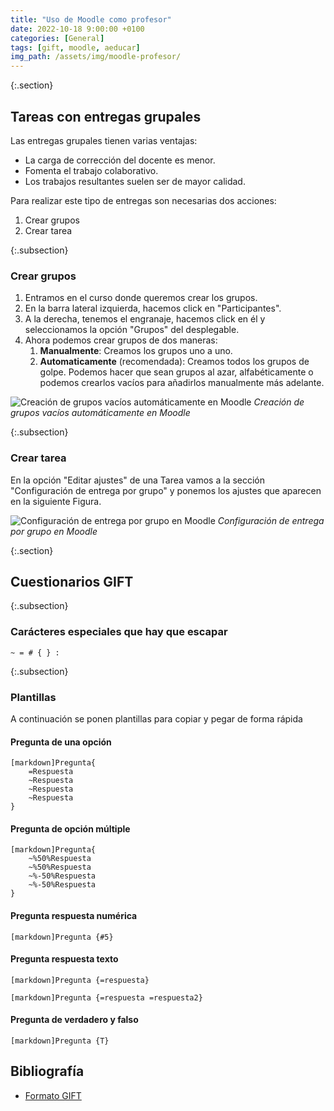 ```yaml
---
title: "Uso de Moodle como profesor"
date: 2022-10-18 9:00:00 +0100
categories: [General]
tags: [gift, moodle, aeducar]
img_path: /assets/img/moodle-profesor/
---
```


{:.section}
## Tareas con entregas grupales

Las entregas grupales tienen varias ventajas:

- La carga de corrección del docente es menor.
- Fomenta el trabajo colaborativo.
- Los trabajos resultantes suelen ser de mayor calidad.

Para realizar este tipo de entregas son necesarias dos acciones:

1. Crear grupos
2. Crear tarea

{:.subsection}
### Crear grupos

1. Entramos en el curso donde queremos crear los grupos.
2. En la barra lateral izquierda, hacemos click en "Participantes".
3. A la derecha, tenemos el engranaje, hacemos click en él y seleccionamos la opción "Grupos" del desplegable.
4. Ahora podemos crear grupos de dos maneras:
   1. **Manualmente**: Creamos los grupos uno a uno.
   2. **Automaticamente** (recomendada): Creamos todos los grupos de golpe. Podemos hacer que sean grupos al azar, alfabéticamente o podemos crearlos vacíos para añadirlos manualmente más adelante.

![Creación de grupos vacíos automáticamente en Moodle](crearGruposAutomaticamente.png)
_Creación de grupos vacíos automáticamente en Moodle_

{:.subsection}
### Crear tarea

En la opción "Editar ajustes" de una Tarea vamos a la sección "Configuración de entrega por grupo" y ponemos los ajustes que aparecen en la siguiente Figura.

![Configuración de entrega por grupo en Moodle](configuracionEntregaPorGrupo.png)
_Configuración de entrega por grupo en Moodle_

{:.section}
## Cuestionarios GIFT

{:.subsection}
### Carácteres especiales que hay que escapar

```
~ = # { } :
```

{:.subsection}
### Plantillas

A continuación se ponen plantillas para copiar y pegar de forma rápida

#### Pregunta de una opción

```
[markdown]Pregunta{
    =Respuesta
    ~Respuesta
    ~Respuesta
    ~Respuesta
}
```

#### Pregunta de opción múltiple

```
[markdown]Pregunta{
    ~%50%Respuesta
    ~%50%Respuesta
    ~%-50%Respuesta
    ~%-50%Respuesta
}
```

#### Pregunta respuesta numérica

```
[markdown]Pregunta {#5}
```

#### Pregunta respuesta texto

```
[markdown]Pregunta {=respuesta}
```

```
[markdown]Pregunta {=respuesta =respuesta2}
```

#### Pregunta de verdadero y falso

```
[markdown]Pregunta {T}
```

## Bibliografía

- [Formato GIFT](https://docs.moodle.org/all/es/Formato_GIFT#Caracteres_especiales_.7E_.3D_.23_.7B_.7D)